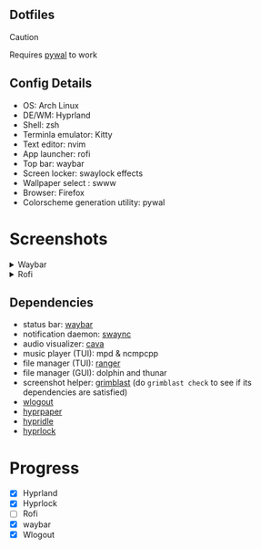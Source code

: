 ## Dotfiles

> [!CAUTION]
> Requires [pywal](https://github.com/dylanaraps/pywal) to work

## Config Details

-   OS: Arch Linux
-   DE/WM: Hyprland
-   Shell: zsh
-   Terminla emulator: Kitty
-   Text editor: nvim
-   App launcher: rofi
-   Top bar: waybar
-   Screen locker: swaylock effects
-   Wallpaper select : swww
-   Browser: Firefox
-   Colorscheme generation utility: pywal

# Screenshots

<details>
<summary>Waybar</summary>

![shot-1](screenshots/waybar1.png)
![shot-2](screenshots/waybar2.png)
![shot-3](screenshots/waybar3.png)

</details>

<details>
<summary> 
Rofi
</summary>

<h4 align="center"> Wallpaper Select </h4>

![shot-11](screenshots/rofiwalselect1.png)
![shot-11](screenshots/rofiwalselect2.png)

</details>

## Dependencies

-   status bar: [waybar](https://github.com/Alexays/Waybar)
-   notification daemon: [swaync](https://github.com/ErikReider/SwayNotificationCenter)
-   audio visualizer: [cava](https://github.com/karlstav/cava)
-   music player (TUI): mpd & ncmpcpp
-   file manager (TUI): [ranger](https://google.com)
-   file manager (GUI): dolphin and thunar
-   screenshot helper: [grimblast](https://github.com/hyprwm/contrib/tree/main/grimblast) (do `grimblast check` to see if its dependencies are satisfied)
-   [wlogout](https://github.com/ArtsyMacaw/wlogout)
-   [hyprpaper](https://github.com/hyprwm/hyprpaper)
-   [hypridle](https://github.com/hyprwm/hypridle)
-   [hyprlock](https://github.com/hyprwm/hyprlock)

# Progress

-   [x] Hyprland
-   [x] Hyprlock
-   [ ] Rofi
-   [x] waybar
-   [x] Wlogout
